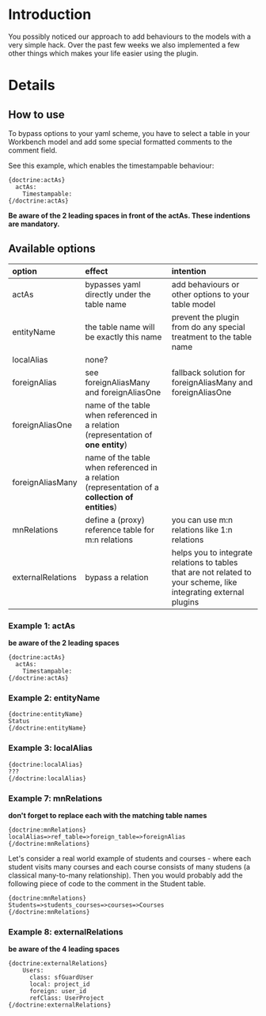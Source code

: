 # Introduction #

You possibly noticed our approach to add behaviours to the models with a very simple hack. Over the past few weeks we also implemented a few other things which makes your life easier using the plugin.

# Details #

## How to use ##
To bypass options to your yaml scheme, you have to select a table in your Workbench model and add some special formatted comments to the comment field.

See this example, which enables the timestampable behaviour:
```
{doctrine:actAs}
  actAs:
    Timestampable:
{/doctrine:actAs}
```

**Be aware of the 2 leading spaces in front of the actAs. These indentions are mandatory.**

## Available options ##
| **option** | **effect** | **intention** |
|:-----------|:-----------|:--------------|
| actAs | bypasses yaml directly under the table name | add behaviours or other options to your table model |
| entityName | the table name will be exactly this name | prevent the plugin from do any special treatment to the table name |
| localAlias | none? |  |
| foreignAlias | see foreignAliasMany and foreignAliasOne | fallback solution for foreignAliasMany and foreignAliasOne |
| foreignAliasOne | name of the table when referenced in a relation (representation of **one entity**) |  |
| foreignAliasMany | name of the table when referenced in a relation (representation of a **collection of entities**) |  |
| mnRelations | define a (proxy) reference table for m:n relations | you can use m:n relations like 1:n relations |
| externalRelations | bypass a relation | helps you to integrate relations to tables that are not related to your scheme, like integrating external plugins |

### Example 1: actAs ###

**be aware of the 2 leading spaces**
```
{doctrine:actAs}
  actAs:
    Timestampable:
{/doctrine:actAs}
```

### Example 2: entityName ###
```
{doctrine:entityName}
Status
{/doctrine:entityName}
```

### Example 3: localAlias ###
```
{doctrine:localAlias}
???
{/doctrine:localAlias}
```

### Example 7: mnRelations ###

**don't forget to replace each with the matching table names**
```
{doctrine:mnRelations}
localAlias=>ref_table=>foreign_table=>foreignAlias
{/doctrine:mnRelations}
```

Let's consider a real world example of students and courses - where each student visits many courses and each course consists of many studens (a classical many-to-many relationship). Then you would probably add the following piece of code to the comment in the Student table.
```
{doctrine:mnRelations}
Students=>students_courses=>courses=>Courses
{/doctrine:mnRelations}
```

### Example 8: externalRelations ###

**be aware of the 4 leading spaces**
```
{doctrine:externalRelations}
    Users:
      class: sfGuardUser
      local: project_id
      foreign: user_id
      refClass: UserProject
{/doctrine:externalRelations}
```